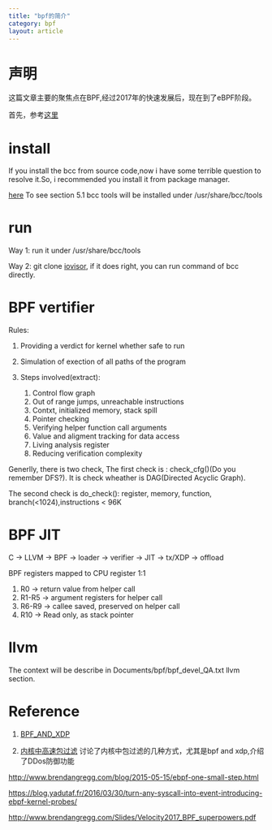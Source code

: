 ```yaml
---
title: "bpf的简介"
category: bpf
layout: article
---
```


# 声明
这篇文章主要的聚焦点在BPF,经过2017年的快速发展后，现在到了eBPF阶段。

首先，参考[这里](https://linux.cn/article-9507-1.html)

# install
If you install the bcc from source code,now i have some terrible question to resolve it.So, i recommended you install it from package manager.

[here](http://www.brendangregg.com/ebpf.html#bccinstallation) To see section 5.1
bcc tools will be installed under /usr/share/bcc/tools

# run
Way 1: run it under /usr/share/bcc/tools

Way 2: git clone [iovisor](https://github.com/iovisor/bcc), if it does right, you can run command of bcc directly.

# BPF vertifier

Rules:

1. Providing a verdict for kernel whether safe to run

2. Simulation of exection of all paths of the program

3. Steps involved(extract):
	1. Control flow graph
	2. Out of range jumps, unreachable instructions
	3. Contxt, initialized memory, stack spill
	4. Pointer checking
	5. Verifying helper function call arguments
	6. Value and aligment tracking for data access
	7. Living analysis register
	8. Reducing verification complexity

Generlly, there is two check, The first check is :
check_cfg()(Do you remember DFS?). It is check wheather is DAG(Directed Acyclic Graph).

The second check is do_check(): register, memory, function, branch(<1024),instructions < 96K

# BPF JIT
C -> LLVM -> BPF -> loader -> verifier -> JIT -> tx/XDP -> offload

BPF registers mapped to CPU register 1:1

1. R0 -> return value from helper call
2. R1-R5 -> argument registers for helper call
3. R6-R9 -> callee saved, preserved on helper call
4. R10 -> Read only, as stack pointer



# llvm
The context will be describe in Documents/bpf/bpf_devel_QA.txt llvm section.



# Reference
1. [BPF_AND_XDP](http://schd.ws/hosted_files/ossna2017/da/BPFandXDP.pdf)

2. [内核中高速包过滤](https://cdn.shopify.com/s/files/1/0177/9886/files/phv2017-gbertin.pdf)
讨论了内核中包过滤的几种方式，尤其是bpf and xdp,介绍了DDos防御功能

http://www.brendangregg.com/blog/2015-05-15/ebpf-one-small-step.html

https://blog.yadutaf.fr/2016/03/30/turn-any-syscall-into-event-introducing-ebpf-kernel-probes/

http://www.brendangregg.com/Slides/Velocity2017_BPF_superpowers.pdf
